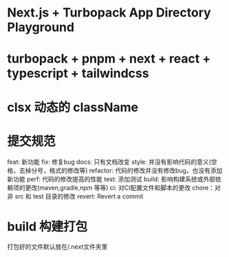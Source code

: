# Next.js + Turbopack App Directory Playground

# turbopack + pnpm + next + react + typescript + tailwindcss
# clsx 动态的 className

# 提交规范
feat: 新功能
fix: 修复bug
docs: 只有文档改变
style: 并没有影响代码的意义(空格，去掉分号，格式的修改等)
refactor: 代码的修改并没有修改bug，也没有添加新功能
perf: 代码的修改提高的性能
test: 添加测试
build: 影响构建系统或外部依赖项的更改(maven,gradle,npm 等等)
ci: 对CI配置文件和脚本的更改
chore：对非 src 和 test 目录的修改
revert: Revert a commit

# build 构建打包
打包好的文件默认放在/.next文件夹里